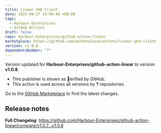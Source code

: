 ```yaml
---
title: Linear GHA Client
date: 2023-09-27 19:09:48 +00:00
tags:
  - Harbour-Enterprises
  - GitHub Actions
draft: false
repo: Harbour-Enterprises/github-action-linear
marketplace: https://github.com/marketplace/actions/linear-gha-client
version: v1.0.8
dependentsNumber: "?"
---
```



Version updated for **Harbour-Enterprises/github-action-linear** to version **v1.0.8**.
- This publisher is shown as erified by GitHub.
- This action is used across all versions by **?** repositories.

Go to the [GitHub Marketplace](https://github.com/marketplace/actions/linear-gha-client) to find the latest changes.

## Release notes

**Full Changelog**: https://github.com/Harbour-Enterprises/github-action-linear/compare/v1.0.7...v1.0.8
